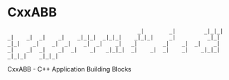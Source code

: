 # CxxABB

`                                          _|        _|        
     _|_|_|  _|    _|  _|    _|    _|_|_|  _|_|_|    _|_|_|    
   _|          _|_|      _|_|    _|    _|  _|    _|  _|    _|  
   _|        _|    _|  _|    _|  _|    _|  _|    _|  _|    _|  
     _|_|_|  _|    _|  _|    _|    _|_|_|  _|_|_|    _|_|_|
`

CxxABB - C++ Application Building Blocks
